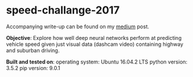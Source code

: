 # speed-challange-2017

Accompanying write-up can be found on my [medium](https://medium.com/weightsandbiases/predicting-vehicle-speed-from-dashcam-video-f6158054f6fd) post.

**Objective**: Explore how well deep neural networks perform at predicting vehicle speed given just visual data (dashcam video) containing highway and suburban driving.

**Built and tested on**:
operating system: Ubuntu 16.04.2 LTS
python version: 3.5.2
pip version: 9.0.1
